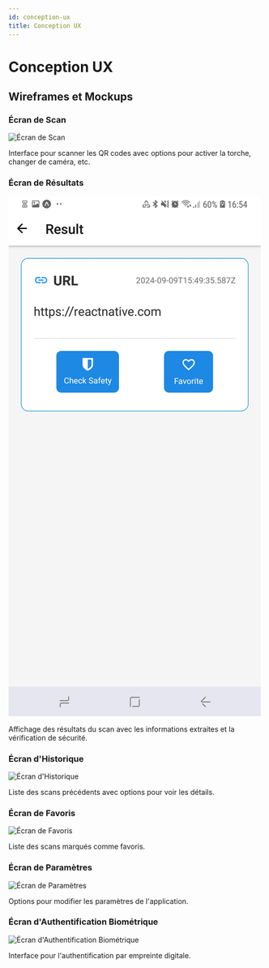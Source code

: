 ```yaml
---
id: conception-ux
title: Conception UX
---
```


# Conception UX

## Wireframes et Mockups

### Écran de Scan

![Écran de Scan](../../assets/scan.jpeg)

Interface pour scanner les QR codes avec options pour activer la torche, changer de caméra, etc.

### Écran de Résultats

![Écran de Résultats](../../static/img/result-screen.jpeg)

Affichage des résultats du scan avec les informations extraites et la vérification de sécurité.

### Écran d'Historique

![Écran d'Historique](../assets/history-screen.png)

Liste des scans précédents avec options pour voir les détails.

### Écran de Favoris

![Écran de Favoris](../assets/favorites-screen.jpeg)

Liste des scans marqués comme favoris.

### Écran de Paramètres

![Écran de Paramètres](../assets/settings-screen.jpeg)

Options pour modifier les paramètres de l'application.

### Écran d'Authentification Biométrique

![Écran d'Authentification Biométrique](../assets/fingerprint-auth-screen1.jpeg)

Interface pour l'authentification par empreinte digitale.
